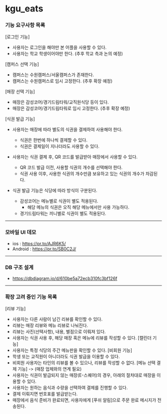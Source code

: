 # kgu_eats

### 기능 요구사항 목록

[로그인 기능]
- 사용자는 로그인을 해야만 본 어플을 사용할 수 있다.
- 사용자는 학교 학생이어야만 한다. (추후 학교 측과 논의 예정)
  
[캠퍼스 선택 기능]
- 캠퍼스는 수원캠퍼스/서울캠퍼스가 존재한다.
- 캠퍼스는 수원캠퍼스로 임시 고정한다. (추후 확장 예정)

[매장 선택 기능]
- 매장은 감성코어/경기드림타워/교직원식당 등이 있다.
- 매장은 감성코어/경기드림타워로 임시 고정한다. (추후 확장 예정)

[식권 발급 기능]
- 사용자는 매장에 따라 별도의 식권을 결제하여 사용해야 한다.
  - 식권은 한번에 하나씩 결제할 수 있다.
  - 식권은 결제일이 지나더라도 사용할 수 있다.

- 사용자는 식권 결제 후, QR 코드를 발급받아 매장에서 사용할 수 있다.
  - QR 코드 발급 이전, 사용할 식권의 개수를 선택해야 한다.
  - 식권 사용 이후, 사용한 식권의 개수만큼 보유하고 있는 식권의 개수가 차감된다.

- 식권 발급 기능은 식당에 따라 방식이 구분된다.
  - 감성코어는 메뉴별로 식권이 별도 적용된다.
    - 해당 메뉴의 식권은 오직 해당 메뉴에서만 사용 가능하다.
  - 경기드림타워는 끼니별로 식권이 별도 적용된다.

---
### 모바일 UI 데모
- ios : https://pr.to/AJR6K5/
- Android :  https://pr.to/SB0C2J/

---
### DB 구조 설계
- https://dbdiagram.io/d/610be5a72ecb310fc3bf126f

---

### 확장 고려 중인 기능 목록
[리뷰 기능]
- 사용자는 다른 사람이 남긴 리뷰를 확인할 수 있다.
- 리뷰는 매장 리뷰와 메뉴 리뷰로 나눠진다.
- 리뷰는 사진(선택사항), 내용, 별점으로 이뤄져 있다.
- 사용자는 식권 사용 후, 해당 매장 혹은 메뉴에 리뷰를 작성할 수 있다.
  [캘린더 기능]
- 사용자는 특정 식당의 주간 메뉴판을 확인할 수 있다.
  [비회원 기능]
- 학생 또는 교직원이 아니더라도 식권 발급을 이용할 수 있다.
- 비회원 사용자는 타인의 리뷰를 볼 수 있으나, 리뷰를 작성할 수 없다.
  [메뉴 선택 결제 기능] -> (매장 업체와의 연계 필요)
- 사용자는 식권이 발급되지 않는 매장(E-스퀘어)의 경우, 아래의 절차대로 매장을 이용할 수 있다.
- 사용자는 원하는 음식과 수량을 선택하여 결제를 진행할 수 있다.
- 결제 이뤄지면 번호표를 발급받는다.
- 매장에서 음식 준비가 완료되면, 사용자에게 [푸쉬 알림]으로 주문 완료 메시지가 전송된다.
